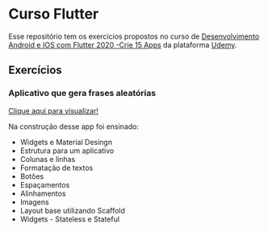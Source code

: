 # Curso Flutter
Esse repositório tem os exercícios propostos no curso de [Desenvolvimento Android e IOS com Flutter 2020 -Crie 15 Apps](https://www.udemy.com/course/desenvolvimento-android-e-ios-com-flutter/) da plataforma [Udemy](https://www.udemy.com/).

## Exercícios

### Aplicativo que gera frases aleatórias 

[Clique aqui para visualizar!](https://github.com/Kaleo-Stark/curso_desenvolvimento_Android_e_IOS_com_flutter/tree/main/frases_do_dia)

Na construção desse app foi ensinado:

* Widgets e Material Desingn
* Estrutura para um aplicativo
* Colunas e linhas
* Formatação de textos
* Botões
* Espaçamentos
* Alinhamentos
* Imagens
* Layout base utilizando Scaffold
* Widgets - Stateless e Stateful
